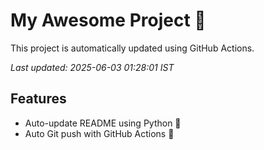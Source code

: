 # My Awesome Project 🚀

This project is automatically updated using GitHub Actions.

_Last updated: 2025-06-03 01:28:01 IST_

## Features
- Auto-update README using Python 🐍
- Auto Git push with GitHub Actions 🤖

